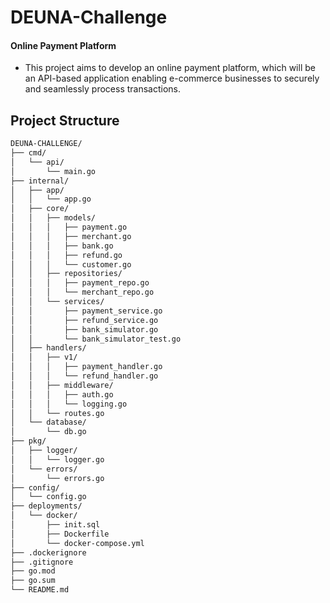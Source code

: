 # DEUNA-Challenge

#### Online Payment Platform
* This project aims to develop an online payment platform, which will be an API-based application enabling e-commerce businesses to securely and seamlessly process transactions.

## Project Structure
```sh
DEUNA-CHALLENGE/
├── cmd/
│   └── api/
│       └── main.go
├── internal/
│   ├── app/
│   │   └── app.go
│   ├── core/
│   │   ├── models/
│   │   │   ├── payment.go
│   │   │   ├── merchant.go
│   │   │   ├── bank.go
│   │   │   ├── refund.go
│   │   │   └── customer.go
│   │   ├── repositories/
│   │   │   ├── payment_repo.go
│   │   │   └── merchant_repo.go
│   │   └── services/
│   │       ├── payment_service.go
│   │       ├── refund_service.go
│   │       ├── bank_simulator.go
│   │       └── bank_simulator_test.go
│   ├── handlers/
│   │   ├── v1/
│   │   │   ├── payment_handler.go
│   │   │   └── refund_handler.go
│   │   ├── middleware/
│   │   │   ├── auth.go
│   │   │   └── logging.go
│   │   └── routes.go
│   └── database/
│       └── db.go
├── pkg/
│   ├── logger/
│   │   └── logger.go
│   └── errors/
│       └── errors.go
├── config/
│   └── config.go
├── deployments/
│   └── docker/
│       ├── init.sql
│       ├── Dockerfile
│       └── docker-compose.yml
├── .dockerignore
├── .gitignore
├── go.mod
├── go.sum
└── README.md
```